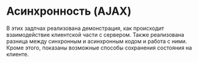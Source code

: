 # Асинхронность (AJAX)

В этих задпчах реализована демонстрация, как происходит взаимодействие клиентской части с сервером. Также реализована разница между синхронным и асинхронным кодом и работа с ними. Кроме этого, показаны возможные способы сохранения состояния на клиенте.
